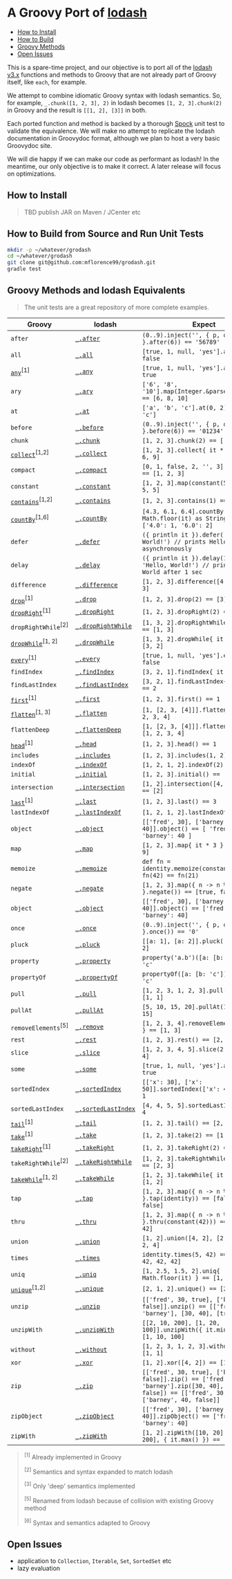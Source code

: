 # A Groovy Port of [lodash](https://lodash.com/)

* [How to Install](#install)
* [How to Build](#build)
* [Groovy Methods](#index)
* [Open Issues](#todo)

This is a spare-time project, and our objective is to port all of the [lodash v3.x](https://lodash.com/) functions and methods to Groovy that are not already part of Groovy itself, like `each`, for example.

We attempt to combine idiomatic Groovy syntax with lodash semantics. So, for example, `_.chunk([1, 2, 3], 2)` in lodash becomes `[1, 2, 3].chunk(2)` in Groovy and the result is `[[1, 2], [3]]` in both.

Each ported function and method is backed by a thorough [Spock](http://spockframework.github.io/spock/docs/1.0/index.html) unit test to validate the equivalence. We will make no attempt to replicate the lodash documentation in Groovydoc format, although we plan to host a very basic Groovydoc site.

We will die happy if we can make our code as performant as lodash! In the meantime, our only objective is to make it correct. A later release will focus on optimizations.

## <a name='install'>How to Install

> TBD publish JAR on Maven / JCenter etc

## <a name='build'>How to Build from Source and Run Unit Tests

```sh
mkdir -p ~/whatever/grodash
cd ~/whatever/grodash
git clone git@github.com:mflorence99/grodash.git
gradle test
```

## <a name='index'>Groovy Methods and lodash Equivalents

> The unit tests are a great repository of more complete examples.

| Groovy | lodash | Expect |
| --- | --- | --- |
| `after` | [`_.after`](https://lodash.com/docs#after) | `(0..9).inject('', { p, q -> p += q }.after(6)) == '56789'` |
| `all` | [`_.all`](https://lodash.com/docs#all) | `[true, 1, null, 'yes'].all() == false` |
| [`any`](http://docs.groovy-lang.org/latest/html/groovy-jdk/java/util/List.html#any%28groovy.lang.Closure%29)<sup>[1]</sup> | [`_.any`](https://lodash.com/docs#any) | `[true, 1, null, 'yes'].any() == true` |
| `ary` | [`_.ary`](https://lodash.com/docs#ary) | `['6', '8', '10'].map(Integer.&parseInt.ary(1)) == [6, 8, 10]` |
| `at` | [`_.at`](https://lodash.com/docs#at) | `['a', 'b', 'c'].at(0, 2) == ['a', 'c']` |
| `before` | [`_.before`](https://lodash.com/docs#before) | `(0..9).inject('', { p, q -> p += q }.before(6)) == '01234'` |
| `chunk` | [`_.chunk`](https://lodash.com/docs#chunk) | `[1, 2, 3].chunk(2) == [[1, 2], [3]]` |
| [`collect`](http://docs.groovy-lang.org/latest/html/groovy-jdk/java/util/List.html#collect%28groovy.lang.Closure%29)<sup>[1,2]</sup> | [`_.collect`](https://lodash.com/docs#collect) | `[1, 2, 3].collect{ it * 3 } == [3, 6, 9]` |
| `compact` | [`_.compact`](https://lodash.com/docs#compact) | `[0, 1, false, 2, '', 3].compact() == [1, 2, 3]` |
| `constant` | [`_.constant`](https://lodash.com/docs#constant) | `[1, 2, 3].map(constant(5)) == [5, 5, 5]` |
| [`contains`](http://docs.oracle.com/javase/8/docs/api/java/util/Collection.html#contains-java.lang.Object-)<sup>[1,2]</sup> | [`_.contains`](https://lodash.com/docs#contains) | `[1, 2, 3].contains(1) == true` |
| [`countBy`](http://docs.groovy-lang.org/latest/html/groovy-jdk/java/util/List.html#countBy%28groovy.lang.Closure%29)<sup>[1,6]</sup> | [`_.countBy`](https://lodash.com/docs#countBy) | `[4.3, 6.1, 6.4].countBy { Math.floor(it) as String } == ['4.0': 1, '6.0': 2]` |
| `defer` | [`_.defer`](https://lodash.com/docs#defer) | `({ println it }).defer('Hello, World!') // prints Hello, World asynchronously` |
| `delay` | [`_.delay`](https://lodash.com/docs#delay) | `({ println it }).delay(1000, 'Hello, World!') // prints Hello, World after 1 sec` |
| `difference` | [`_.difference`](https://lodash.com/docs#difference) | `[1, 2, 3].difference([4, 2]) == [1, 3]` |
| [`drop`](http://docs.groovy-lang.org/latest/html/groovy-jdk/java/util/List.html#drop%28int%29)<sup>[1]</sup> | [`_.drop`](https://lodash.com/docs#drop) | `[1, 2, 3].drop(2) == [3]` |
| [`dropRight`](http://docs.groovy-lang.org/latest/html/groovy-jdk/java/util/List.html#dropRight%28int%29)<sup>[1]</sup> | [`_.dropRight`](https://lodash.com/docs#dropRight) | `[1, 2, 3].dropRight(2) == [1]` |
| `dropRightWhile`<sup>[2]</sup> | [`_.dropRightWhile`](https://lodash.com/docs#dropRightWhile) | `[1, 3, 2].dropRightWhile{ it < 3 } == [1, 3]` |
| [`dropWhile`](http://docs.groovy-lang.org/latest/html/groovy-jdk/java/util/List.html#dropWhile%28groovy.lang.Closure%29)<sup>[1, 2]</sup> | [`_.dropWhile`](https://lodash.com/docs#dropWhile) | `[1, 3, 2].dropWhile{ it < 3 } == [3, 2]` |
| [`every`](http://docs.groovy-lang.org/latest/html/groovy-jdk/java/util/List.html#every%28groovy.lang.Closure%29)<sup>[1]</sup> | [`_.every`](https://lodash.com/docs#every) | `[true, 1, null, 'yes'].every() == false` |
| `findIndex` | [`_.findIndex`](https://lodash.com/docs#findIndex) | `[3, 2, 1].findIndex{ it == 3 } == 0` |
| `findLastIndex` | [`_.findLastIndex`](https://lodash.com/docs#findLastIndex) | `[3, 2, 1].findLastIndex{ it == 1 } == 2` |
| [`first`](http://docs.groovy-lang.org/latest/html/groovy-jdk/java/util/List.html#first%28%29)<sup>[1]</sup> | [`_.first`](https://lodash.com/docs#first) | `[1, 2, 3].first() == 1` |
| [`flatten`](http://docs.groovy-lang.org/latest/html/groovy-jdk/java/util/List.html#flatten%28%29)<sup>[1, 3]</sup> | [`_.flatten`](https://lodash.com/docs#flatten) | `[1, [2, 3, [4]]].flatten() == [1, 2, 3, 4]` |
| `flattenDeep` | [`_.flattenDeep`](https://lodash.com/docs#flattenDeep) | `[1, [2, 3, [4]]].flattenDeep() == [1, 2, 3, 4]` |
| [`head`](http://docs.groovy-lang.org/latest/html/groovy-jdk/java/util/List.html#head%28%29)<sup>[1]</sup> | [`_.head`](https://lodash.com/docs#head) | `[1, 2, 3].head() == 1` |
| `includes` | [`_.includes`](https://lodash.com/docs#includes) | `[1, 2, 3].includes(1, 2) == false` |
| `indexOf` | [`_.indexOf`](https://lodash.com/docs#indexOf) | `[1, 2, 1, 2].indexOf(2) == 1` |
| `initial` | [`_.initial`](https://lodash.com/docs#initial) | `[1, 2, 3].initial() == [1, 2]` |
| `intersection` | [`_.intersection`](https://lodash.com/docs#intersection) | `[1, 2].intersection([4, 2], [2, 1]) == [2]` |
| [`last`](http://docs.groovy-lang.org/latest/html/groovy-jdk/java/util/List.html#last%28%29)<sup>[1]</sup> | [`_.last`](https://lodash.com/docs#last) | `[1, 2, 3].last() == 3` |
| `lastIndexOf` | [`_.lastIndexOf`](https://lodash.com/docs#lastIndexOf) | `[1, 2, 1, 2].lastIndexOf(3) == 1` |
| `object` | [`_.object`](https://lodash.com/docs#object) | `[['fred', 30], ['barney', 40]].object() == [ 'fred': 30, 'barney': 40 ]` |
| `map` | [`_.map`](https://lodash.com/docs#map) | `[1, 2, 3].map{ it * 3 } == [3, 6, 9]` |
| `memoize` | [`_.memoize`](https://lodash.com/docs#memoize) | `def fn = identity.memoize(constant('a')); fn(42) == fn(21)` |
| `negate` | [`_.negate`](https://lodash.com/docs#negate) | `[1, 2, 3].map({ n -> n % 2 == 0 }.negate()) == [true, false, true]` |
| `object` | [`_.object`](https://lodash.com/docs#object) | `[['fred', 30], ['barney', 40]].object() == ['fred': 30, 'barney': 40]` |
| `once` | [`_.once`](https://lodash.com/docs#once) | `(0..9).inject('', { p, q -> p += q }.once()) == '0'` |
| `pluck` | [`_.pluck`](https://lodash.com/docs#pluck) | `[[a: 1], [a: 2]].pluck('a') == [1, 2]` |
| `property` | [`_.property`](https://lodash.com/docs#property)  | `property('a.b')([a: [b: 'c']]) == 'c'` |
| `propertyOf` | [`_.propertyOf`](https://lodash.com/docs#propertyOf)  | `propertyOf([a: [b: 'c']])('a.b') == 'c'` |
| `pull` | [`_.pull`](https://lodash.com/docs#pull) | `[1, 2, 3, 1, 2, 3].pull(2, 3) == [1, 1]` |
| `pullAt` | [`_.pullAt`](https://lodash.com/docs#pullAt) | `[5, 10, 15, 20].pullAt(1, 3) == [5, 15]` |
| `removeElements`<sup>[5]</sup> | [`_.remove`](https://lodash.com/docs#remove) | `[1, 2, 3, 4].removeElements{ it % 2 } == [1, 3]` |
| `rest` | [`_.rest`](https://lodash.com/docs#rest) | `[1, 2, 3].rest() == [2, 3]` |
| `slice` | [`_.slice`](https://lodash.com/docs#slice) | `[1, 2, 3, 4, 5].slice(2, 4) == [3, 4]` |
| `some` | [`_.some`](https://lodash.com/docs#some) | `[true, 1, null, 'yes'].any() == true` |
| `sortedIndex` | [`_.sortedIndex`](https://lodash.com/docs#sortedIndex) | `[['x': 30], ['x': 50]].sortedIndex(['x': 40], 'x') == 1` |
| `sortedLastIndex` | [`_.sortedLastIndex`](https://lodash.com/docs#sortedLastIndex) | `[4, 4, 5, 5].sortedLastIndex(5) == 4` |
| [`tail`](http://docs.groovy-lang.org/latest/html/groovy-jdk/java/util/List.html#tail%28%29)<sup>[1]</sup> | [`_.tail`](https://lodash.com/docs#tail) | `[1, 2, 3].tail() == [2, 3]` |
| [`take`](http://docs.groovy-lang.org/latest/html/groovy-jdk/java/util/List.html#take%28int%29)<sup>[1]</sup> | [`_.take`](https://lodash.com/docs#take) | `[1, 2, 3].take(2) == [1, 2]` |
| [`takeRight`](http://docs.groovy-lang.org/latest/html/groovy-jdk/java/util/List.html#takeRight%28int%29)<sup>[1]</sup> | [`_.takeRight`](https://lodash.com/docs#takeRight) | `[1, 2, 3].takeRight(2) == [2, 3]` |
| `takeRightWhile`<sup>[2]</sup> | [`_.takeRightWhile`](https://lodash.com/docs#takeRightWhile) | `[1, 2, 3].takeRightWhile{ it > 1 } == [2, 3]` |
| [`takeWhile`](http://docs.groovy-lang.org/latest/html/groovy-jdk/java/util/List.html#takeWhile%28groovy.lang.Closure%29)<sup>[1, 2]</sup> | [`_.takeWhile`](https://lodash.com/docs#takeWhile) | `[1, 2, 3].takeWhile{ it < 3 } == [1, 2]` |
| `tap` | [`_.tap`](https://lodash.com/docs#tap) | `[1, 2, 3].map({ n -> n % 2 == 0 }.tap(identity)) == [false, true, false]` |
| `thru` | [`_.thru`](https://lodash.com/docs#thru) | `[1, 2, 3].map({ n -> n % 2 == 0 }.thru(constant(42))) == [42, 42, 42]` |
| `union` | [`_.union`](https://lodash.com/docs#union) | `[1, 2].union([4, 2], [2, 1]) == [1, 2, 4]` |
| `times` | [`_.times`](https://lodash.com/docs#times) | `identity.times(5, 42) == [42, 42, 42, 42, 42]` |
| `uniq` | [`_.uniq`](https://lodash.com/docs#uniq) | `[1, 2.5, 1.5, 2].uniq{ Math.floor(it) } == [1, 2.5]` |
| [`unique`](http://docs.groovy-lang.org/latest/html/groovy-jdk/java/util/List.html#unique%28%29)<sup>[1,2]</sup> | [`_.unique`](https://lodash.com/docs#unique) | `[2, 1, 2].unique() == [2, 1]` |
| `unzip` | [`_.unzip`](https://lodash.com/docs#unzip) | `[['fred', 30, true], ['barney', 40, false]].unzip() == [['fred', 'barney'], [30, 40], [true, false]]` |
| `unzipWith` | [`_.unzipWith`](https://lodash.com/docs#unzipWith) | `[[2, 10, 200], [1, 20, 100]].unzipWith({ it.min() }) == [1, 10, 100]` |
| `without` | [`_.without`](https://lodash.com/docs#without) | `[1, 2, 3, 1, 2, 3].without(2, 3) == [1, 1]` |
| `xor` | [`_.xor`](https://lodash.com/docs#xor) | `[1, 2].xor([4, 2]) == [1, 4]` |
| `zip` | [`_.zip`](https://lodash.com/docs#zip) | `[['fred', 30, true], ['barney', 40, false]].zip() == ['fred', 'barney'].zip([30, 40], [true, false]) == [['fred', 30, true], ['barney', 40, false]]` |
| `zipObject` | [`_.zipObject`](https://lodash.com/docs#zipObject) | `[['fred', 30], ['barney', 40]].zipObject() == ['fred': 30, 'barney': 40]` |
| `zipWith` | [`_.zipWith`](https://lodash.com/docs#zipWith) | `[1, 2].zipWith([10, 20], [100, 200], { it.max() }) == [100, 200]` |

> <sup>[1]</sup> Already implemented in Groovy
>
> <sup>[2]</sup> Semantics and syntax expanded to match lodash
>
> <sup>[3]</sup> Only 'deep' semantics implemented
>
> <sup>[5]</sup> Renamed from lodash because of collision with existing Groovy method
>
> <sup>[6]</sup> Syntax and semantics adapted to Groovy

## <a name='todo'>Open Issues

* application to `Collection`, `Iterable`, `Set`, `SortedSet` etc
* lazy evaluation
